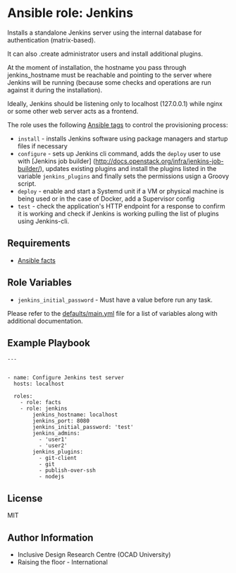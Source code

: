 Ansible role: Jenkins
=====================

Installs a standalone Jenkins server using the internal database for authentication (matrix-based).

It can also .create administrator users and install additional plugins.

At the moment of installation, the hostname you pass through jenkins_hostname must be reachable and pointing to the server where Jenkins will be running (because some checks and operations are run against it during the installation).

Ideally, Jenkins should be listening only to localhost (127.0.0.1) while nginx or some other web server acts as a frontend.

The role uses the following [Ansible tags](http://docs.ansible.com/ansible/playbooks_tags.html) to control the provisioning process:

* ``install`` - installs Jenkins software using package managers and startup files if necessary
* ``configure`` - sets up Jenkins cli command, adds the ``deploy`` user to use with [Jenkins job builder] (http://docs.openstack.org/infra/jenkins-job-builder/), updates existing plugins and install the plugins listed in the variable ``jenkins_plugins`` and finally sets the permissions usign a Groovy script.
* ``deploy`` - enable and start a Systemd unit if a VM or physical machine is being used or in the case of Docker, add a Supervisor config
* ``test`` - check the application's HTTP endpoint for a response to confirm it is working and check if Jenkins is working pulling the list of plugins using Jenkins-cli.

Requirements
------------

* [Ansible facts](https://github.com/idi-ops/ansible-facts)

Role Variables
--------------

* ``jenkins_initial_password`` - Must have a value before run any task.

Please refer to the [defaults/main.yml](defaults/main.yml) file for a list of variables along with additional documentation.

Example Playbook
----------------

```
---


- name: Configure Jenkins test server
  hosts: localhost

  roles:
    - role: facts
    - role: jenkins
        jenkins_hostname: localhost
        jenkins_port: 8080
        jenkins_initial_password: 'test'
        jenkins_admins:
          - 'user1'
          - 'user2'
        jenkins_plugins:
          - git-client
          - git
          - publish-over-ssh
          - nodejs

```
License
-------

MIT

Author Information
------------------

* Inclusive Design Research Centre (OCAD University)
* Raising the floor - International

